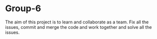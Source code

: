 # Group-6
The aim of this project is to learn and collaborate as a team. Fix all the issues, commit and merge the code and work together and solve all the issues.
